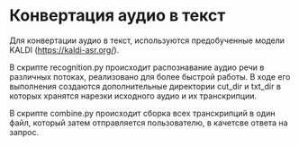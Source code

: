 # Конвертация аудио в текст

Для конвертации аудио в текст, используются предобученные модели KALDI (https://kaldi-asr.org/).

В скрипте recognition.py происходит распознавание аудио речи в различных потоках, реализовано для более быстрой работы. В ходе его выполнения создаются дополнительные директории cut_dir и txt_dir в которых хранятся нарезки исходного аудио и их транскрипции.

В скрипте combine.py происходит сборка всех транскрипций в один файл, который затем отправляется пользователю, в качетсве ответа на запрос.
